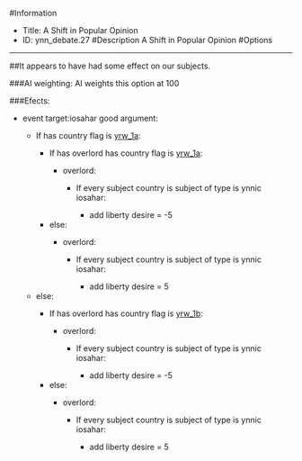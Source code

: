 #Information
 - Title: A Shift in Popular Opinion
 - ID: ynn_debate.27
#Description
A Shift in Popular Opinion
#Options

___
##It appears to have had some effect on our subjects.

###AI weighting:
AI weights this option at 100


###Efects:<ul><li>event target:iosahar good argument:</li><ul><li>If has country flag is [yrw_1a](../flags/yrw_1a.md):</li><ul><li>If has overlord has country flag is [yrw_1a](../flags/yrw_1a.md):</li><ul><li>overlord:</li><ul><li>If every subject country is subject of type is ynnic iosahar:</li><ul><li>add liberty desire = -5</li></ul></ul></ul><li>else:</li><ul><li>overlord:</li><ul><li>If every subject country is subject of type is ynnic iosahar:</li><ul><li>add liberty desire = 5</li></ul></ul></ul></ul><li>else:</li><ul><li>If has overlord has country flag is [yrw_1b](../flags/yrw_1b.md):</li><ul><li>overlord:</li><ul><li>If every subject country is subject of type is ynnic iosahar:</li><ul><li>add liberty desire = -5</li></ul></ul></ul><li>else:</li><ul><li>overlord:</li><ul><li>If every subject country is subject of type is ynnic iosahar:</li><ul><li>add liberty desire = 5</li></ul></ul></ul></ul></ul></ul>
